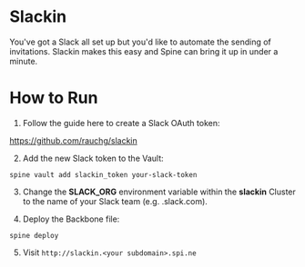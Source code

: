 Slackin
=======

You've got a Slack all set up but you'd like to automate the sending of invitations. Slackin makes this easy and Spine can bring it up in under a minute.

How to Run
==========

1. Follow the guide here to create a Slack OAuth token:

https://github.com/rauchg/slackin

2. Add the new Slack token to the Vault:

```
spine vault add slackin_token your-slack-token
```

3. Change the **SLACK_ORG** environment variable within the **slackin** Cluster to the name of your Slack team (e.g. <name>.slack.com).

4. Deploy the Backbone file:

```
spine deploy
```

5. Visit ```http://slackin.<your subdomain>.spi.ne```

